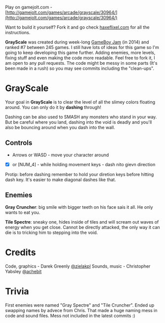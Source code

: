 Play on gamejolt.com - [http://gamejolt.com/games/arcade/grayscale/30964/](http://gamejolt.com/games/arcade/grayscale/30964/)

Want to build it yourself? Fork it and go check [haxeflixel.com](http://haxeflixel.com/) for all the instructions.

**GrayScale** was created during week-long [GameBoy Jam](http://jams.gamejolt.io/gbjam3) (in 2014) and ranked #7 between 245 games. I still have lots of ideas for this game so I'm going to keep developing this game further. Adding enemies, more levels, fixing stuff and even making the code more readable. Feel free to fork it, I am open to any pull requests. The code might be messy in some parts (It's been made in a rush) so you may see commits including the "clean-ups".

# GrayScale

Your goal in **GrayScale** is to clear the level of all the slimey colors floating around. You can only do it by **dashing** through!

Dashing can be also used to SMASH any monsters who stand in your way. But be careful where you land, dashing into the void is deadly and you'll also be bouncing around when you dash into the wall.

## Controls

- Arrows or WASD - move your character around
- [X] or [NUM_4] - while holding movement keys - dash nito gievn direction

Protip: before dashing remember to hold your diretion keys before hitting dash key. It's easier to make diagonal dashes like that.

## Enemies

**Gray Cruncher**: big smile with bigger teeth on his face sais it all. He only wants to eat you. 

**Tile Spectre**: sneaky one, hides inside of tiles and will scream out waves of energy when you get close. Cannot be directly attacked, the only way it can die is to tricking him to stepping into the void.

# Credits

Code, graphics - Darek Greenly [@zielakpl](https://twitter.com/zielakpl) 
Sounds, music - Christopher Yabsley [@achebit](https://twitter.com/achebit)

# Trivia

First enemies were named "Gray Spectre" and "Tile Cruncher". Ended up swapping names by advece from Chris. That made a huge naming mess in code and sound files. Mess not included in the latest commits :)
